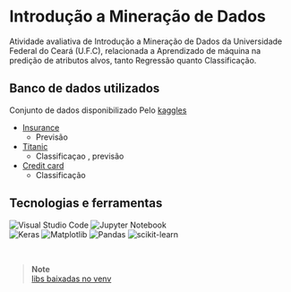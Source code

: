 # Introdução a Mineração de Dados
Atividade avaliativa de Introdução a Mineração de Dados da Universidade Federal do Ceará (U.F.C), relacionada a Aprendizado de máquina na predição de atributos alvos, tanto Regressão quanto Classificação.

## Banco de dados utilizados
Conjunto de dados disponibilizado Pelo [kaggles](http://www.kaggle.com) 
* [Insurance](/src/)
  * Previsão  
* [Titanic](/src/)
  * Classificaçao , previsão     
* [Credit card](/src/)
  * Classificação     



## Tecnologias e ferramentas
![Visual Studio Code](https://img.shields.io/badge/Visual%20Studio%20Code-0078d7.svg?style=for-the-badge&logo=visual-studio-code&logoColor=white)
![Jupyter Notebook](https://img.shields.io/badge/jupyter-%23FA0F00.svg?style=for-the-badge&logo=jupyter&logoColor=white)\
![Keras](https://img.shields.io/badge/Keras-%23D00000.svg?style=for-the-badge&logo=Keras&logoColor=white)
![Matplotlib](https://img.shields.io/badge/Matplotlib-%23ffffff.svg?style=for-the-badge&logo=Matplotlib&logoColor=black)
![Pandas](https://img.shields.io/badge/pandas-%23150458.svg?style=for-the-badge&logo=pandas&logoColor=white)
![scikit-learn](https://img.shields.io/badge/scikit--learn-%23F7931E.svg?style=for-the-badge&logo=scikit-learn&logoColor=white)

&nbsp;

> **Note**<br>
[libs baixadas no venv](libs/requeriments.txt)


